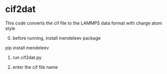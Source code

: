 # cif2dat

This code converts the cif file to the LAMMPS data format with charge atom style

0. before running, install mendeleev package

pip install mendeleev


1. run cif2dat.py

2. enter the cif file name


